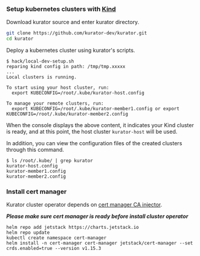 ### Setup kubernetes clusters with [Kind](https://kind.sigs.k8s.io/)

Download kurator source and enter kurator directory.

```bash
git clone https://github.com/kurator-dev/kurator.git
cd kurator
```

Deploy a kubernetes cluster using kurator's scripts.

```console
$ hack/local-dev-setup.sh
reparing kind config in path: /tmp/tmp.xxxxx
...
Local clusters is running.

To start using your host cluster, run:
  export KUBECONFIG=/root/.kube/kurator-host.config

To manage your remote clusters, run:
  export KUBECONFIG=/root/.kube/kurator-member1.config or export KUBECONFIG=/root/.kube/kurator-member2.config
```

When the console displays the above content, it indicates your Kind cluster is ready, and at this point, the host cluster `kurator-host` will be used.

In addition, you can view the configuration files of the created clusters through this command.

```console
$ ls /root/.kube/ | grep kurator
kurator-host.config
kurator-member1.config
kurator-member2.config
```

### Install cert manager

Kurator cluster operator depends on [cert manager CA injector](https://cert-manager.io/docs/concepts/ca-injector).

***Please make sure cert manager is ready before install cluster operator***

```console
helm repo add jetstack https://charts.jetstack.io
helm repo update
kubectl create namespace cert-manager
helm install -n cert-manager cert-manager jetstack/cert-manager --set crds.enabled=true --version v1.15.3
```

